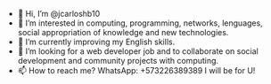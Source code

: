 - 👋 Hi, I’m @jcarloshb10
- 👀 I’m interested in computing, programming, networks, lenguages, social appropriation of knowledge and new technologies.
- 🌱 I’m currently improving my English skills.
- 💞️ I’m looking for a web developer job and to collaborate on social development and community projects with computing.
- 📫 How to reach me? WhatsApp: +573226389389 I will be for U!

<!---
jcarloshb10/jcarloshb10 is a ✨ special ✨ repository because its `README.md` (this file) appears on your GitHub profile.
You can click the Preview link to take a look at your changes.
--->
